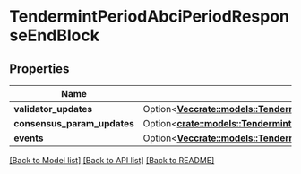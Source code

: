 # TendermintPeriodAbciPeriodResponseEndBlock

## Properties

Name | Type | Description | Notes
------------ | ------------- | ------------- | -------------
**validator_updates** | Option<[**Vec<crate::models::TendermintPeriodAbciPeriodValidatorUpdate>**](tendermint.abci.ValidatorUpdate.md)> |  | [optional]
**consensus_param_updates** | Option<[**crate::models::TendermintPeriodAbciPeriodConsensusParams**](tendermint.abci.ConsensusParams.md)> |  | [optional]
**events** | Option<[**Vec<crate::models::TendermintPeriodAbciPeriodEvent>**](tendermint.abci.Event.md)> |  | [optional]

[[Back to Model list]](../README.md#documentation-for-models) [[Back to API list]](../README.md#documentation-for-api-endpoints) [[Back to README]](../README.md)


